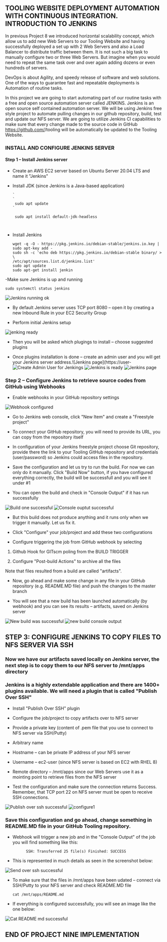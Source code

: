 ## TOOLING WEBSITE DEPLOYMENT AUTOMATION WITH CONTINUOUS INTEGRATION. INTRODUCTION TO JENKINS

In previous Project 8 we introduced horizontal scalability concept, which allow us to add new Web Servers to our Tooling Website and having successfully deployed a set up with 2 Web Servers and also a Load Balancer to distribute traffic between them. It is not such a big task to manually configure two or three Web Servers. But imagine when you would need to repeat the same task over and over again adding dozens or even hundreds of servers.

DevOps is about Agility, and speedy release of software and web solutions. One of the ways to guarantee fast and repeatable deployments is Automation of routine tasks.

In this project we are going to start automating part of our routine tasks with a free and open source automation server called JENKINS. 
Jenkins is an open source self contained automation server. We will be using Jenkins free style project to automate pulling changes in our github repository, build, test and update our NFS server. We are going to utilize Jenkins CI capabilities to make sure that every change made to the source code in GitHub https://github.com/<yourname>/tooling will be automatically be updated to the Tooling Website.

### INSTALL AND CONFIGURE JENKINS SERVER
#### Step 1 – Install Jenkins server

- Create an AWS EC2 server based on Ubuntu Server 20.04 LTS and name it "Jenkins"

- Install JDK (since Jenkins is a Java-based application)

      `                                                                                                                                     `   
       sudo apt update                                                                                                                                      `
    
       sudo apt install default-jdk-headless
    ```


- Install Jenkins

     ```                                                                                                                             
     wget -q -O - https://pkg.jenkins.io/debian-stable/jenkins.io.key | sudo apt-key add -
     sudo sh -c 'echo deb https://pkg.jenkins.io/debian-stable binary/ > \
     /etc/apt/sources.list.d/jenkins.list'
     sudo apt update
     sudo apt-get install jenkin
     ```   

-Make sure Jenkins is up and running

`sudo systemctl status jenkins`                                                                                                   

![Jenkins running ok](https://user-images.githubusercontent.com/65022146/199357103-7dd4fa54-3006-4c72-8da2-eab344409660.png)

- By default Jenkins server uses TCP port 8080 – open it by creating a new Inbound Rule in your EC2 Security Group

- Perform initial Jenkins setup

![jenking ready](https://user-images.githubusercontent.com/65022146/199358168-a08f411f-40cc-4cbe-bb0b-826a2862b725.png)

- Then you will be asked which plugings to install – choose suggested plugins

- Once plugins installation is done – create an admin user and you will get your Jenkins server address.![Jenkins page](https://user-
![Create Admin User for Jenkings](https://user-images.githubusercontent.com/65022146/199359120-35d37181-b56c-45eb-9cd8-51e773f8995c.png)
![Jenkins is ready](https://user-images.githubusercontent.com/65022146/199359122-25759fe1-0ab9-4020-8609-fa0ce3e9037d.png)
![Jenkins page](https://user-images.githubusercontent.com/65022146/199359445-ef4efc53-794a-40ea-bfcf-3c1fb08ab9a8.png)


### Step 2 – Configure Jenkins to retrieve source codes from GitHub using Webhooks

- Enable webhooks in your GitHub repository settings

![Webhook configured](https://user-images.githubusercontent.com/65022146/199359715-2c84a8fc-a417-4b8c-9f61-e5eee03558bf.png)


- Go to Jenkins web console, click "New Item" and create a "Freestyle project"

- To connect your GitHub repository, you will need to provide its URL, you can copy from the repository itself

- In configuration of your Jenkins freestyle project choose Git repository, provide there the link to your Tooling GitHub repository and credentials (user/password) so Jenkins could access files in the repository.

- Save the configuration and let us try to run the build. For now we can only do it manually.
Click "Build Now" button, if you have configured everything correctly, the build will be successfull and you will see it under #1

- You can open the build and check in "Console Output" if it has run successfully

![Build one successful](https://user-images.githubusercontent.com/65022146/199364289-3fd7ff26-b7a4-4822-b58d-6420fd5ff306.png)
![Console ouptut successful](https://user-images.githubusercontent.com/65022146/199364291-93b8a2a0-0b7e-4384-b96e-530b55e92e09.png)


- But this build does not produce anything and it runs only when we trigger it manually. Let us fix it.

- Click "Configure" your job/project and add these two configurations

- Configure triggering the job from GitHub webhook by selecting

1. Github Hook for GITscm poling from the BUILD TRIGGER

2. Configure "Post-build Actions" to archive all the files 

Note that files resulted from a build are called "artifacts".

- Now, go ahead and make some change in any file in your GitHub repository (e.g. README.MD file) and push the changes to the master branch

- You will see that a new build has been launched automatically (by webhook) and you can see its results – artifacts, saved on Jenkins server


![New build was successful](https://user-images.githubusercontent.com/65022146/199364598-c6592c58-e524-4be8-841f-aae95089b0c8.png)
![new build console output](https://user-images.githubusercontent.com/65022146/199364595-6b940330-34a6-48da-b064-d47f52436e30.png)



## STEP 3: CONFIGURE JENKINS TO COPY FILES TO NFS SERVER VIA SSH 

### Now we have our artifacts saved locally on Jenkins server, the next step is to copy them to our NFS server to /mnt/apps directory

### Jenkins is a highly extendable application and there are 1400+ plugins available. We will need a plugin that is called "Publish Over SSH"

- Install "Publish Over SSH" plugin

- Configure the job/project to copy artifacts over to NFS server

- Provide a private key (content of .pem file that you use to connect to NFS server via SSH/Putty)

- Arbitrary name

- Hostname – can be private IP address of your NFS server

- Username – ec2-user (since NFS server is based on EC2 with RHEL 8)

- Remote directory – /mnt/apps since our Web Servers use it as a mointing point to retrieve files from the NFS server

- Test the configuration and make sure the connection returns Success. Remember, that TCP port 22 on NFS server must be open to receive SSH connections.


![Publish over ssh successful](https://user-images.githubusercontent.com/65022146/199481019-29b9de80-d740-4a56-acb8-e8df825afdf6.png)
![configure1](https://user-images.githubusercontent.com/65022146/199481068-0130e5cf-2db3-47c8-b585-ccbcfe4eac9b.png)


### Save this configuration and go ahead, change something in README.MD file in your GitHub Tooling repository.

- Webhook will trigger a new job and in the "Console Output" of the job you will find something like this:

   ``      
    SSH: Transferred 25 file(s)
    Finished: SUCCESS
    ``            

- This is represented in much details as seen in the screenshot below:

![Send over ssh successful](https://user-images.githubusercontent.com/65022146/199482407-0ddfb6ef-2bc2-46e7-938a-4d3594c9430f.png)

- To make sure that the files in /mnt/apps have been udated – connect via SSH/Putty to your NFS server and check README.MD file

    `cat /mnt/apps/README.md`
    
- If everything is configured successfully, you will see an image like the one below:

![Cat README md successful](https://user-images.githubusercontent.com/65022146/199483043-cf1004bd-dcdc-46de-86dd-9ff892f5632e.png)
    
    
  
 ## END OF PROJECT NINE IMPLEMENTATION

